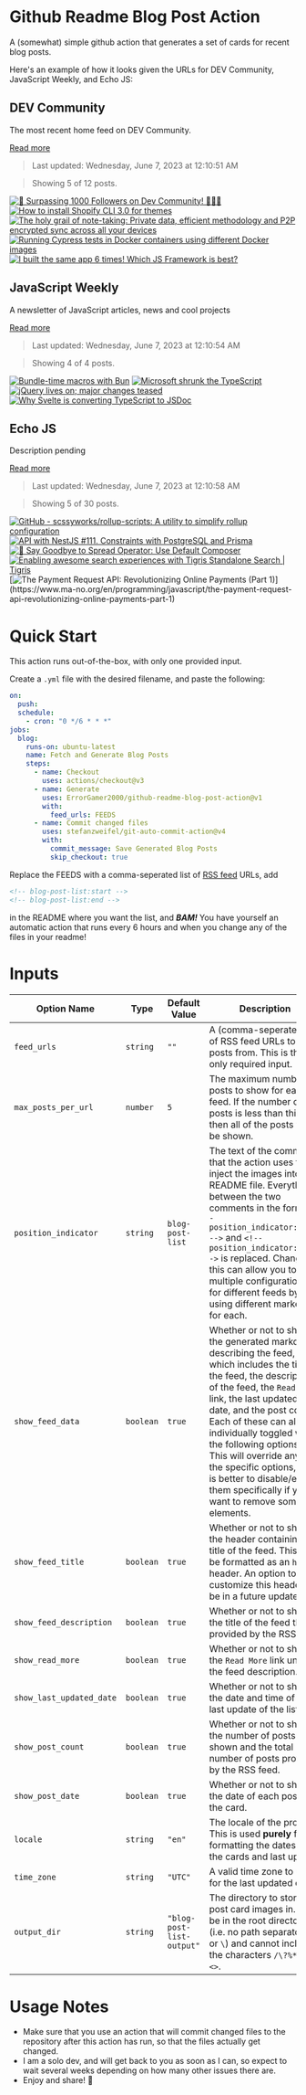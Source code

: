 # Github Readme Blog Post Action

A (somewhat) simple github action that generates a set of cards for recent blog posts.

Here's an example of how it looks given the URLs for DEV Community, JavaScript Weekly, and Echo JS:

<!-- post-list:start -->
## DEV Community

The most recent home feed on DEV Community.

[Read more](https://dev.to)
> Last updated: Wednesday, June 7, 2023 at 12:10:51 AM

> Showing 5 of 12 posts.

[![🎉 Surpassing 1000 Followers on Dev Community! 🎉😊🌺](https://raw.githubusercontent.com/ErrorGamer2000/github-readme-blog-post-action/main/generated_files/DEV_Community/🎉_Surpassing_1000_Followers_on_Dev_Community!_🎉😊🌺.svg)](https://dev.to/phylis/surpassing-1000-followers-on-dev-community-5dfg)
[![How to install Shopify CLI 3.0 for themes](https://raw.githubusercontent.com/ErrorGamer2000/github-readme-blog-post-action/main/generated_files/DEV_Community/How_to_install_Shopify_CLI_3.0_for_themes.svg)](https://dev.to/jazurite/how-to-install-shopify-cli-30-for-themes-295f)
[![The holy grail of note-taking: Private data, efficient methodology and P2P encrypted sync across all your devices](https://raw.githubusercontent.com/ErrorGamer2000/github-readme-blog-post-action/main/generated_files/DEV_Community/The_holy_grail_of_note-taking__Private_data__efficient_methodology_and_P2P_encrypted_sync_across_all_your_devices.svg)](https://dev.to/maxime1992/the-holy-grail-of-note-taking-private-data-efficient-methodology-and-p2p-encrypted-sync-across-all-your-devices-1ih3)
[![Running Cypress tests in Docker containers using different Docker images](https://raw.githubusercontent.com/ErrorGamer2000/github-readme-blog-post-action/main/generated_files/DEV_Community/Running_Cypress_tests_in_Docker_containers_using_different_Docker_images.svg)](https://dev.to/sanzhanov/running-cypress-tests-in-docker-containers-using-different-docker-images-4lp0)
[![I built the same app 6 times! Which JS Framework is best?](https://raw.githubusercontent.com/ErrorGamer2000/github-readme-blog-post-action/main/generated_files/DEV_Community/I_built_the_same_app_6_times!_Which_JS_Framework_is_best_.svg)](https://dev.to/johnrushx/i-built-the-same-app-6-times-which-js-framework-is-best-2iff)


## JavaScript Weekly

A newsletter of JavaScript articles, news and cool projects

[Read more](https://javascriptweekly.com/)
> Last updated: Wednesday, June 7, 2023 at 12:10:54 AM

> Showing 4 of 4 posts.

[![Bundle-time macros with Bun](https://raw.githubusercontent.com/ErrorGamer2000/github-readme-blog-post-action/main/generated_files/JavaScript_Weekly/Bundle-time_macros_with_Bun.svg)](https://javascriptweekly.com/issues/641)
[![Microsoft shrunk the TypeScript](https://raw.githubusercontent.com/ErrorGamer2000/github-readme-blog-post-action/main/generated_files/JavaScript_Weekly/Microsoft_shrunk_the_TypeScript.svg)](https://javascriptweekly.com/issues/640)
[![jQuery lives on; major changes teased](https://raw.githubusercontent.com/ErrorGamer2000/github-readme-blog-post-action/main/generated_files/JavaScript_Weekly/jQuery_lives_on;_major_changes_teased.svg)](https://javascriptweekly.com/issues/639)
[![Why Svelte is converting TypeScript to JSDoc](https://raw.githubusercontent.com/ErrorGamer2000/github-readme-blog-post-action/main/generated_files/JavaScript_Weekly/Why_Svelte_is_converting_TypeScript_to_JSDoc.svg)](https://javascriptweekly.com/issues/638)


## Echo JS

Description pending

[Read more](
http://www.echojs.com
)
> Last updated: Wednesday, June 7, 2023 at 12:10:58 AM

> Showing 5 of 30 posts.

[![GitHub - scssyworks/rollup-scripts: A utility to simplify rollup configuration](https://raw.githubusercontent.com/ErrorGamer2000/github-readme-blog-post-action/main/generated_files/_Echo_JS_/GitHub_-_scssyworks_rollup-scripts__A_utility_to_simplify_rollup_configuration.svg)](https://github.com/scssyworks/rollup-scripts)
[![API with NestJS #111. Constraints with PostgreSQL and Prisma](https://raw.githubusercontent.com/ErrorGamer2000/github-readme-blog-post-action/main/generated_files/_Echo_JS_/API_with_NestJS__111._Constraints_with_PostgreSQL_and_Prisma.svg)](https://wanago.io/2023/06/05/api-nestjs-prisma-postgresql-constraints/)
[![👋 Say Goodbye to Spread Operator: Use Default Composer](https://raw.githubusercontent.com/ErrorGamer2000/github-readme-blog-post-action/main/generated_files/_Echo_JS_/👋_Say_Goodbye_to_Spread_Operator__Use_Default_Composer.svg)](https://dev.to/aralroca/say-goodbye-to-spread-operator-use-default-composer-3c2j)
[![Enabling awesome search experiences with Tigris Standalone Search | Tigris](https://raw.githubusercontent.com/ErrorGamer2000/github-readme-blog-post-action/main/generated_files/_Echo_JS_/Enabling_awesome_search_experiences_with_Tigris_Standalone_Search___Tigris.svg)](https://www.tigrisdata.com/blog/tigris-standalone-search/)
[![The Payment Request API: Revolutionizing Online Payments (Part 1)](https://raw.githubusercontent.com/ErrorGamer2000/github-readme-blog-post-action/main/generated_files/_Echo_JS_/The_Payment_Request_API__Revolutionizing_Online_Payments_(Part_1).svg)](https://www.ma-no.org/en/programming/javascript/the-payment-request-api-revolutionizing-online-payments-part-1)


<!-- post-list:end -->

# Quick Start

This action runs out-of-the-box, with only one provided input.

Create a `.yml` file with the desired filename, and paste the following:

```yml
on:
  push:
  schedule:
    - cron: "0 */6 * * *"
jobs:
  blog:
    runs-on: ubuntu-latest
    name: Fetch and Generate Blog Posts
    steps:
      - name: Checkout
        uses: actions/checkout@v3
      - name: Generate
        uses: ErrorGamer2000/github-readme-blog-post-action@v1
        with:
          feed_urls: FEEDS
      - name: Commit changed files
        uses: stefanzweifel/git-auto-commit-action@v4
        with:
          commit_message: Save Generated Blog Posts
          skip_checkout: true
```

Replace the FEEDS with a comma-seperated list of [RSS feed](https://rss.com/blog/how-do-rss-feeds-work/) URLs, add

```md
<!-- blog-post-list:start -->
<!-- blog-post-list:end -->
```

in the README where you want the list, and **_BAM!_** You have yourself an automatic action that runs every 6 hours and when you change any of the files in your readme!

# Inputs

<table>
  <thead>
    <tr>
      <th>Option Name</th>
      <th>Type</th>
      <th>Default Value</th>
      <th>Description</th>
    </tr>
  </thead>
  <tbody>
    <tr>
      <td><code>feed_urls</code></td>
      <td><code>string</code></td>
      <td><code>""</code></td>
      <td>A (comma-seperated) list of RSS feed URLs to load posts from. This is the only required input.</td>
    </tr>
    <tr>
      <td><code>max_posts_per_url</code></td>
      <td><code>number</code></td>
      <td><code>5</code></td>
      <td>The maximum number of posts to show for each feed. If the number of posts is less than this, then all of the posts will be shown.</td>
    </tr>
    <tr>
      <td><code>position_indicator</code></td>
      <td><code>string</code></td>
      <td><code>blog-post-list</code></td>
      <td>The text of the comments that the action uses to inject the images into the README file. Everything between the two comments in the form <code>&lt;!-- position_indicator:start --&gt;</code> and <code>&lt;!-- position_indicator:end --&gt;</code> is replaced. Changing this can allow you to use multiple configurations for different feeds by using different markers for each.</td>
    </tr>
    <tr>
      <td><code>show_feed_data</code></td>
      <td><code>boolean</code></td>
      <td><code>true</code></td>
      <td>Whether or not to show the generated markdown describing the feed, which includes the title of the feed, the description of the feed, the <code>Read More</code> link, the last updated date, and the post count. Each of these can also be individually toggled with the following options. This will override any of the specific options, so it is better to disable/enable them specifically if you want to remove some elements.</td>
    </tr>
    <tr>
      <td><code>show_feed_title</code></td>
      <td><code>boolean</code></td>
      <td><code>true</code></td>
      <td>Whether or not to show the header containing the title of the feed. This will be formatted as an <code>h2</code> header. An option to customize this header will be in a future update.</td>
    </tr>
    <tr>
      <td><code>show_feed_description</code></td>
      <td><code>boolean</code></td>
      <td><code>true</code></td>
      <td>Whether or not to show the title of the feed that is provided by the RSS feed.</td>
    </tr>
    <tr>
      <td><code>show_read_more</code></td>
      <td><code>boolean</code></td>
      <td><code>true</code></td>
      <td>Whether or not to show the <code>Read More</code> link under the feed description.</td>
    </tr>
    <tr>
      <td><code>show_last_updated_date</code></td>
      <td><code>boolean</code></td>
      <td><code>true</code></td>
      <td>Whether or not to show the date and time of the last update of the list.</td>
    </tr>
    <tr>
      <td><code>show_post_count</code></td>
      <td><code>boolean</code></td>
      <td><code>true</code></td>
      <td>Whether or not to show the number of posts shown and the total number of posts provided by the RSS feed.</td>
    </tr>
    <tr>
      <td><code>show_post_date</code></td>
      <td><code>boolean</code></td>
      <td><code>true</code></td>
      <td>Whether or not to show the date of each post on the card.</td>
    </tr>
    <tr>
      <td><code>locale</code></td>
      <td><code>string</code></td>
      <td><code>"en"</code></td>
      <td>The locale of the project. This is used <strong>purely</strong> for formatting the dates of the cards and last update.</td>
    </tr>
    <tr>
      <td><code>time_zone</code></td>
      <td><code>string</code></td>
      <td><code>"UTC"</code></td>
      <td>A valid time zone to use for the last updated date.</td>
    </tr>
    <tr>
      <td><code>output_dir</code></td>
      <td><code>string</code></td>
      <td><code>"blog-post-list-output"</code></td>
      <td>The directory to store the post card images in. Must be in the root directory (i.e. no path separators <code>/</code> or <code>\</code>) and cannot include the characters <code>/\?%*:|"&lt;&gt;</code>.</td>
    </tr>
<!--
    <tr>
      <td><code></code></td>
      <td><cde></cde></td>
      <td><code></code></td>
      <td></td>
    </tr>
-->
  </tbody>
</table>

# Usage Notes

- Make sure that you use an action that will commit changed files to the repository after this action has run, so that the files actually get changed.
- I am a solo dev, and will get back to you as soon as I can, so expect to wait several weeks depending on how many other issues there are.
- Enjoy and share! 🤗
